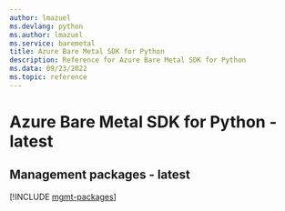 ```yaml
---
author: lmazuel
ms.devlang: python
ms.author: lmazuel
ms.service: baremetal
title: Azure Bare Metal SDK for Python
description: Reference for Azure Bare Metal SDK for Python
ms.data: 09/23/2022
ms.topic: reference
---
```

# Azure Bare Metal SDK for Python - latest

## Management packages - latest
[!INCLUDE [mgmt-packages](bare-metal-mgmt-index.md)]